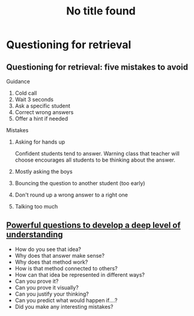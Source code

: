 ﻿---
title: No title found
---
<!--
 Copyright (C) 2023 David Jones
 
 This file is part of memex.
 
 memex is free software: you can redistribute it and/or modify
 it under the terms of the GNU General Public License as published by
 the Free Software Foundation, either version 3 of the License, or
 (at your option) any later version.
 
 memex is distributed in the hope that it will be useful,
 but WITHOUT ANY WARRANTY; without even the implied warranty of
 MERCHANTABILITY or FITNESS FOR A PARTICULAR PURPOSE.  See the
 GNU General Public License for more details.
 
 You should have received a copy of the GNU General Public License
 along with memex.  If not, see <http://www.gnu.org/licenses/>.
-->

# Questioning for retrieval


## Questioning for retrieval: five mistakes to avoid

Guidance 

1. Cold call 
2. Wait 3 seconds
3. Ask a specific student 
4. Correct wrong answers
5. Offer a hint if needed

Mistakes 

1. Asking for hands up

	Confident students tend to answer. Warning class that teacher will choose encourages all students to be thinking about the answer.
2. Mostly asking the boys
3. Bouncing the question to another student (too early)
4. Don't round up a wrong answer to a right one
5. Talking too much

## [Powerful questions to develop a deep level of understanding](https://www.youcubed.org/wp-content/uploads/2017/03/Mindset-card-with-logo.pdf)

- How do you see that idea? 
- Why does that answer make sense? 
- Why does that method work? 
- How is that method connected to others? 
- How can that idea be represented in different ways? 
- Can you prove it? 
- Can you prove it visually? 
- Can you justify your thinking? 
- Can you predict what would happen if....?
- Did you make any interesting mistakes?